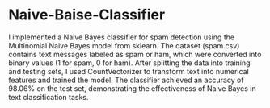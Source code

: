 # Naive-Baise-Classifier
I implemented a Naive Bayes classifier for spam detection using the Multinomial Naive Bayes model from sklearn. The dataset (spam.csv) contains text messages labeled as spam or ham, which were converted into binary values (1 for spam, 0 for ham). After splitting the data into training and testing sets, I used CountVectorizer to transform text into numerical features and trained the model. The classifier achieved an accuracy of 98.06% on the test set, demonstrating the effectiveness of Naive Bayes in text classification tasks.
